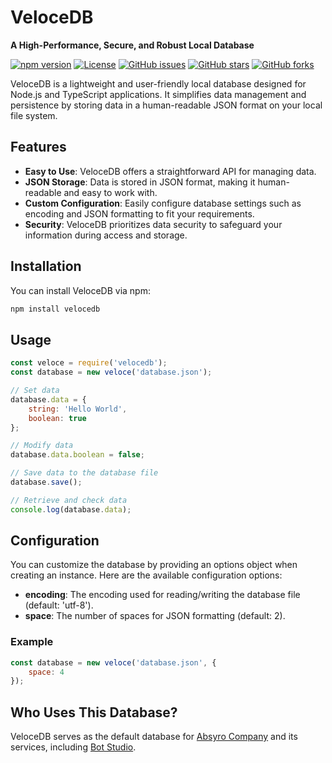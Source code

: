 # VeloceDB

**A High-Performance, Secure, and Robust Local Database**

[![npm version](https://badge.fury.io/js/velocedb.svg)](https://badge.fury.io/js/velocedb)
[![License](https://img.shields.io/badge/license-MIT-blue.svg)](https://opensource.org/licenses/MIT)
[![GitHub issues](https://img.shields.io/github/issues/amirfarzamnia/VeloceDB.svg)](https://github.com/amirfarzamnia/VeloceDB/issues)
[![GitHub stars](https://img.shields.io/github/stars/amirfarzamnia/VeloceDB.svg)](https://github.com/amirfarzamnia/VeloceDB/stargazers)
[![GitHub forks](https://img.shields.io/github/forks/amirfarzamnia/VeloceDB.svg)](https://github.com/amirfarzamnia/VeloceDB/network)

VeloceDB is a lightweight and user-friendly local database designed for Node.js and TypeScript applications. It simplifies data management and persistence by storing data in a human-readable JSON format on your local file system.

## Features

- **Easy to Use**: VeloceDB offers a straightforward API for managing data.
- **JSON Storage**: Data is stored in JSON format, making it human-readable and easy to work with.
- **Custom Configuration**: Easily configure database settings such as encoding and JSON formatting to fit your requirements.
- **Security**: VeloceDB prioritizes data security to safeguard your information during access and storage.

## Installation

You can install VeloceDB via npm:

```bash
npm install velocedb
```

## Usage

```javascript
const veloce = require('velocedb');
const database = new veloce('database.json');

// Set data
database.data = {
    string: 'Hello World',
    boolean: true
};

// Modify data
database.data.boolean = false;

// Save data to the database file
database.save();

// Retrieve and check data
console.log(database.data);
```

## Configuration

You can customize the database by providing an options object when creating an instance. Here are the available configuration options:

- **encoding**: The encoding used for reading/writing the database file (default: 'utf-8').
- **space**: The number of spaces for JSON formatting (default: 2).

### Example

```javascript
const database = new veloce('database.json', {
    space: 4
});
```

## Who Uses This Database?

VeloceDB serves as the default database for [Absyro Company](https://absyro.com) and its services, including [Bot Studio](https://botstudioo.com).